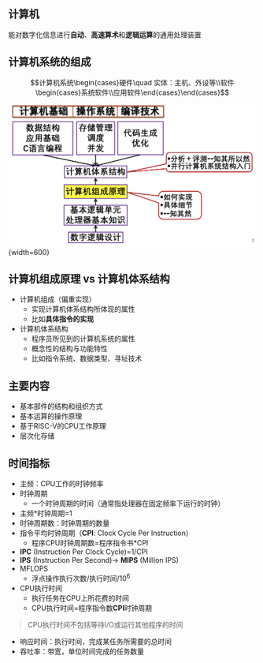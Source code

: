 ## 计算机

能对数字化信息进行**自动**、**高速算术**和**逻辑运算**的通用处理装置

## 计算机系统的组成

$$计算机系统\begin{cases}硬件\quad 实体：主机、外设等\\软件\begin{cases}系统软件\\应用软件\end{cases}\end{cases}$$

![img](https://github.com/amethysttim/amethysttim.github.io/blob/main/docs/images/jz1-1.png?raw=true){width=600}

## 计算机组成原理 vs 计算机体系结构

- 计算机组成（偏重实现）
    - 实现计算机体系结构所体现的属性
    - 比如**具体指令的实现**
- 计算机体系结构
    - 程序员所见到的计算机系统的属性
    - 概念性的结构与功能特性
    - 比如指令系统、数据类型、寻址技术

## 主要内容

- 基本部件的结构和组织方式
- 基本运算的操作原理
- 基于RISC-V的CPU工作原理
- 层次化存储

## 时间指标

- 主频：CPU工作的时钟频率
- 时钟周期
    - 一个时钟周期的时间（通常指处理器在固定频率下运行的时钟）
- 主频*时钟周期=1
- 时钟周期数：时钟周期的数量
- 指令平均时钟周期（**CPI**: Clock Cycle Per Instruction）
    - 程序CPU时钟周期数=程序指令书*CPI
- **IPC** (Instruction Per Clock Cycle)=1/CPI
- **IPS** (Instruction Per Second)$\to$ **MIPS** (Million IPS)
- MFLOPS
    - 浮点操作执行次数/执行时间/$10^6$
- CPU执行时间
    - 执行任务在CPU上所花费的时间
    - CPU执行时间=程序指令数**CPI**时钟周期

> CPU执行时间不包括等待I/O或运行其他程序的时间

- 响应时间：执行时间，完成某任务所需要的总时间
- 吞吐率：带宽，单位时间完成的任务数量